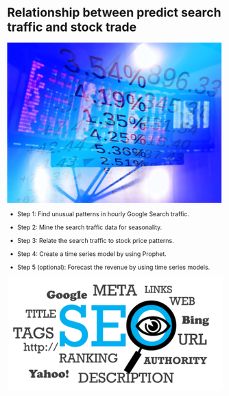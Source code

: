 # Relationship between predict search traffic and stock trade

<img src="./stock-exchange.jpg" alt="isolated" width="500"/>

- Step 1: Find unusual patterns in hourly Google Search traffic.

- Step 2: Mine the search traffic data for seasonality.

- Step 3: Relate the search traffic to stock price patterns.

- Step 4: Create a time series model by using Prophet.

- Step 5 (optional): Forecast the revenue by using time series models.

<img src="./seo.png" alt="isolated" width="700"/>
